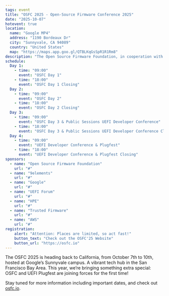 ```yaml
---
tags: event
title: "OSFC 2025 - Open-Source Firmware Conference 2025"
date: "2025-10-07"
hotevent: true
location:
  name: "Google MP4"
  address: "1190 Bordeaux Dr"
  city: "Sunnyvale, CA 94089"
  country: "United States"
  map: "https://maps.app.goo.gl/QTBLKqGsSpR1R1Rm8"
description: "The Open Source Firmware Foundation, in cooperation with 9elements, Google and the UEFI Forum will host this years OSFC in the USA. "
schedule:
  Day 1:
    - time: "09:00"
      event: "OSFC Day 1"
    - time: "18:00"
      event: "OSFC Day 1 Closing"
  Day 2:
    - time: "09:00"
      event: "OSFC Day 2"
    - time: "18:00"
      event: "OSFC Day 2 Closing"
  Day 3:
    - time: "09:00"
      event: "OSFC Day 3 & Public Sessions UEFI Developer Conference"
    - time: "18:00"
      event: "OSFC Day 3 & Public Sessions UEFI Developer Conference Closing"
  Day 4:
    - time: "09:00"
      event: "UEFI Developer Conference & Plugfest"
    - time: "18:00"
      event: "UEFI Developer Conference & Plugfest Closing"
sponsors:
  - name: "Open Source Firmware Foundation"
    url: "#"
  - name: "9elements"
    url: "#"
  - name: "Google"
    url: "#"
  - name: "UEFI Forum"
    url: "#"
  - name: "HPE"
    url: "#"
  - name: "Trusted Firmware"
    url: "#"
  - name: "AWS"
    url: "#"
registration:
    alert: "Attention: Places are limited, so act fast!"
    button_text: "Check out the OSFC'25 Website"
    button_url: "https://osfc.io"
---
```


The OSFC 2025 is heading back to California, from October 7th to 10th, hosted at Google’s Sunnyvale campus. A vibrant tech hub in the San Francisco Bay Area. This year, we’re bringing something extra special: OSFC and UEFI Plugfest are joining forces for the first time!

Stay tuned for more information including important dates, and check out [osfc.io](https://www.osfc.io/).
